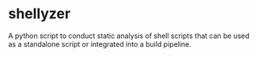 # shellyzer
A python script to conduct static analysis of shell scripts that can be used as a standalone script or integrated into a build pipeline.
